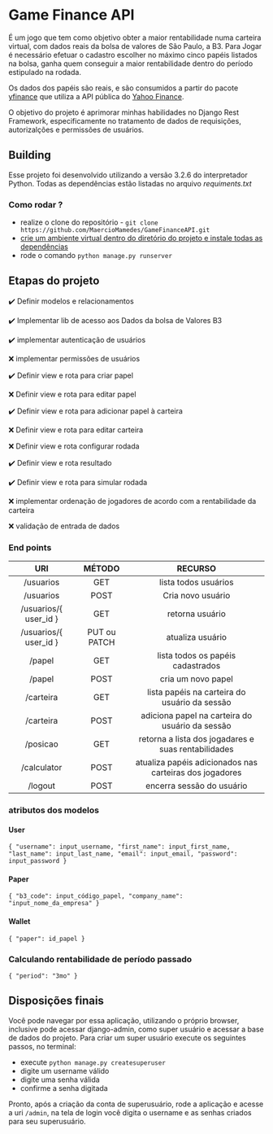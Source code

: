 # Game Finance API

É um jogo que tem como objetivo obter a maior rentabilidade numa carteira virtual, com dados reais da bolsa de valores de São Paulo, a B3. Para Jogar é necessário efetuar o cadastro escolher no máximo cinco papéis listados na bolsa, ganha quem conseguir a maior rentabilidade dentro do período estipulado na rodada.

Os dados dos papéis são reais, e são consumidos a partir do pacote [yfinance](https://github.com/ranaroussi/yfinance) que utiliza a API pública do [Yahoo Finance](https://finance.yahoo.com/).

O objetivo do projeto é aprimorar minhas habilidades no Django Rest Framework, especificamente no tratamento de dados de requisições, autorizalções e permissões de usuários.

## Building

Esse projeto foi desenvolvido utilizando a versão 3.2.6 do interpretador Python. Todas as dependências
estão listadas no arquivo *requiments.txt*

### Como rodar ?

* realize o clone do repositório - `git clone https://github.com/MaercioMamedes/GameFinanceAPI.git`
* [crie um ambiente virtual dentro do diretório do projeto e instale todas as dependências](https://www.alura.com.br/artigos/ambientes-virtuais-em-python)
* rode o comando `python manage.py runserver`


## Etapas do projeto

:heavy_check_mark: Definir modelos e relacionamentos

:heavy_check_mark: Implementar lib de acesso aos Dados da bolsa de Valores B3

:heavy_check_mark: implementar autenticação de usuários

:x: implementar permissões de usuários

:heavy_check_mark: Definir view e rota para criar papel

:x: Definir view e rota para editar papel

:heavy_check_mark: Definir view e rota para adicionar papel à carteira

:x: Definir view e rota para editar carteira

:x: Definir view e rota configurar rodada

:heavy_check_mark: Definir view e rota resultado

:heavy_check_mark: Definir view e rota para simular rodada

:x: implementar ordenação de jogadores de acordo com a rentabilidade da carteira

:x: validação de entrada de dados


### End points

|          URI          |    MÉTODO    |                         RECURSO                         |
|:---------------------:|:------------:|:-------------------------------------------------------:|
|       /usuarios       |     GET      |                  lista todos usuários                   |
|       /usuarios       |     POST     |                    Cria novo usuário                    |
| /usuarios/{ user_id } |     GET      |                     retorna usuário                     |
| /usuarios/{ user_id } | PUT ou PATCH |                    atualiza usuário                     |
|        /papel         |     GET      |            lista todos os papéis cadastrados            |
|        /papel         |     POST     |                   cria um novo papel                    |
|       /carteira       |     GET      |      lista papéis na carteira do usuário da sessão      |
|       /carteira       |     POST     |     adiciona papel na carteira do usuário da sessão     |
|       /posicao        |     GET      |   retorna a lista dos jogadares e suas rentabilidades   |
|      /calculator      |     POST     | atualiza papéis adicionados nas carteiras dos jogadores |
|        /logout        |     POST     |                encerra sessão do usuário                |


### atributos dos modelos

#### User 
`{
    "username": input_username,
    "first_name": input_first_name,
    "last_name": input_last_name,
    "email": input_email,
    "password": input_password
}`

#### Paper
`{
    "b3_code": input_código_papel,
    "company_name": "input_nome_da_empresa"
}`

#### Wallet

`{
    "paper": id_papel
}`

### Calculando rentabilidade de período passado

`{
    "period": "3mo"
}`


## Disposições finais

Você pode navegar por essa aplicação, utilizando o próprio browser, inclusive pode acessar django-admin,
como super usuário e acessar a base de dados do projeto.
Para criar um super usuário execute os seguintes passos, no terminal:
* execute `python manage.py createsuperuser`
* digite um username válido
* digite uma senha válida
* confirme a senha digitada

Pronto, após a criação da conta de superusuário, rode a aplicação e acesse a uri `/admin`, na tela de 
login você digita o username e as senhas criados para seu superusuário.